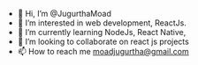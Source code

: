 - 👋 Hi, I’m @JugurthaMoad
- 👀 I’m interested in web development, ReactJs. 
- 🌱 I’m currently learning NodeJs, React Native, 
- 💞️ I’m looking to collaborate on react js projects
- 📫 How to reach me moadjugurtha@gmail.com

<!---
JugurthaMoad/JugurthaMoad is a ✨ special ✨ repository because its `README.md` (this file) appears on your GitHub profile.
You can click the Preview link to take a look at your changes.
--->
